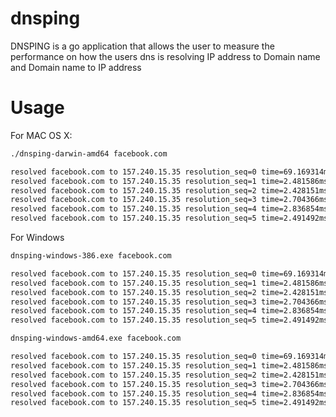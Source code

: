 # dnsping

DNSPING is a go application that allows the user to measure the performance on how the users dns is resolving IP address to Domain name and Domain name to IP address

# Usage

For MAC OS X:

```bash
./dnsping-darwin-amd64 facebook.com

resolved facebook.com to 157.240.15.35 resolution_seq=0 time=69.169314ms
resolved facebook.com to 157.240.15.35 resolution_seq=1 time=2.481586ms
resolved facebook.com to 157.240.15.35 resolution_seq=2 time=2.428151ms
resolved facebook.com to 157.240.15.35 resolution_seq=3 time=2.704366ms
resolved facebook.com to 157.240.15.35 resolution_seq=4 time=2.836854ms
resolved facebook.com to 157.240.15.35 resolution_seq=5 time=2.491492ms
```

For Windows

```bash
dnsping-windows-386.exe facebook.com

resolved facebook.com to 157.240.15.35 resolution_seq=0 time=69.169314ms
resolved facebook.com to 157.240.15.35 resolution_seq=1 time=2.481586ms
resolved facebook.com to 157.240.15.35 resolution_seq=2 time=2.428151ms
resolved facebook.com to 157.240.15.35 resolution_seq=3 time=2.704366ms
resolved facebook.com to 157.240.15.35 resolution_seq=4 time=2.836854ms
resolved facebook.com to 157.240.15.35 resolution_seq=5 time=2.491492ms
```

```bash
dnsping-windows-amd64.exe facebook.com

resolved facebook.com to 157.240.15.35 resolution_seq=0 time=69.169314ms
resolved facebook.com to 157.240.15.35 resolution_seq=1 time=2.481586ms
resolved facebook.com to 157.240.15.35 resolution_seq=2 time=2.428151ms
resolved facebook.com to 157.240.15.35 resolution_seq=3 time=2.704366ms
resolved facebook.com to 157.240.15.35 resolution_seq=4 time=2.836854ms
resolved facebook.com to 157.240.15.35 resolution_seq=5 time=2.491492ms
```
